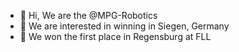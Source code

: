 - 👋 Hi, We are the @MPG-Robotics
- 👀 We are interested in winning in Siegen, Germany
- 🌱 We won the first place in Regensburg at FLL

<!---
MPG-Robotics/MPG-Robotics is a ✨ special ✨ repository because its `README.md` (this file) appears on your GitHub profile.
You can click the Preview link to take a look at your changes.
--->
